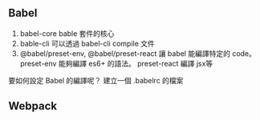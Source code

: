 ## Babel
1. babel-core
  bable 套件的核心
2. bable-cli
  可以透過 babel-cli compile 文件
3. @babel/preset-env, @babel/preset-react
  讓 babel 能編譯特定的 code。
  preset-env 能夠編譯 es6+ 的語法。
  preset-react 編譯 jsx等


要如何設定 Babel 的編譯呢？
建立一個 .babelrc 的檔案


## Webpack

